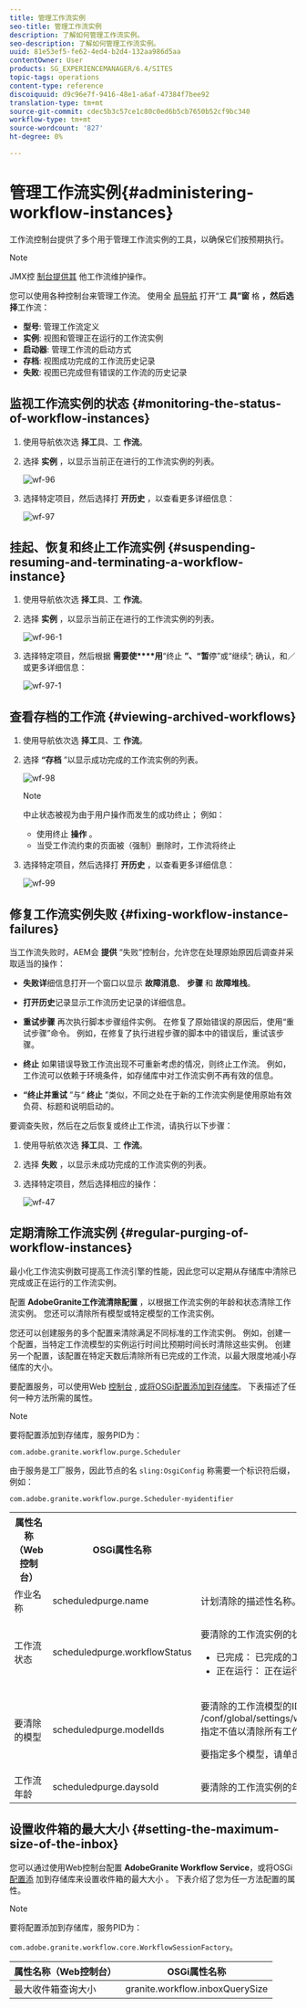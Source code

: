 ```yaml
---
title: 管理工作流实例
seo-title: 管理工作流实例
description: 了解如何管理工作流实例。
seo-description: 了解如何管理工作流实例。
uuid: 81e53ef5-fe62-4ed4-b2d4-132aa986d5aa
contentOwner: User
products: SG_EXPERIENCEMANAGER/6.4/SITES
topic-tags: operations
content-type: reference
discoiquuid: d9c96e7f-9416-48e1-a6af-47384f7bee92
translation-type: tm+mt
source-git-commit: cdec5b3c57ce1c80c0ed6b5cb7650b52cf9bc340
workflow-type: tm+mt
source-wordcount: '827'
ht-degree: 0%

---
```



# 管理工作流实例{#administering-workflow-instances}

工作流控制台提供了多个用于管理工作流实例的工具，以确保它们按预期执行。

>[!NOTE]
>
>JMX控 [制台提供其](/help/sites-administering/jmx-console.md#workflow-maintenance) 他工作流维护操作。

您可以使用各种控制台来管理工作流。 使用全 [局导航](/help/sites-authoring/basic-handling.md#global-navigation) 打开“工 **具”窗** 格 **，然后选择**&#x200B;工作流：

* **型号**: 管理工作流定义
* **实例**: 视图和管理正在运行的工作流实例
* **启动器**: 管理工作流的启动方式
* **存档**: 视图成功完成的工作流历史记录
* **失败**: 视图已完成但有错误的工作流的历史记录

## 监视工作流实例的状态 {#monitoring-the-status-of-workflow-instances}

1. 使用导航依次选 **择工**&#x200B;具、工 **作流**。
1. 选择 **实例** ，以显示当前正在进行的工作流实例的列表。

   ![wf-96](assets/wf-96.png)

1. 选择特定项目，然后选择打 **开历史** ，以查看更多详细信息：

   ![wf-97](assets/wf-97.png)

## 挂起、恢复和终止工作流实例 {#suspending-resuming-and-terminating-a-workflow-instance}

1. 使用导航依次选 **择工**&#x200B;具、工 **作流**。
1. 选择 **实例** ，以显示当前正在进行的工作流实例的列表。

   ![wf-96-1](assets/wf-96-1.png)

1. 选择特定项目，然后根据 **需要使****用**“终止 **”、“暂**&#x200B;停”或“继续”; 确认，和／或更多详细信息：

   ![wf-97-1](assets/wf-97-1.png)

## 查看存档的工作流 {#viewing-archived-workflows}

1. 使用导航依次选 **择工**&#x200B;具、工 **作流**。
1. 选择 **“存档** ”以显示成功完成的工作流实例的列表。

   ![wf-98](assets/wf-98.png)

   >[!NOTE]
   >
   >中止状态被视为由于用户操作而发生的成功终止； 例如：
   >
   >* 使用终止 **操作** 。
   >* 当受工作流约束的页面被（强制）删除时，工作流将终止


1. 选择特定项目，然后选择打 **开历史** ，以查看更多详细信息：

   ![wf-99](assets/wf-99.png)

## 修复工作流实例失败 {#fixing-workflow-instance-failures}

当工作流失败时，AEM会 **提供** “失败”控制台，允许您在处理原始原因后调查并采取适当的操作：

* **失败详**&#x200B;细信息打开一个窗口以显示 
**故障消息**、 **步骤** 和 **故障堆栈**。

* **打开历史**&#x200B;记录显示工作流历史记录的详细信息。

* **重试步骤** 再次执行脚本步骤组件实例。 在修复了原始错误的原因后，使用“重试步骤”命令。 例如，在修复了执行进程步骤的脚本中的错误后，重试该步骤。
* **终止** 如果错误导致工作流出现不可重新考虑的情况，则终止工作流。 例如，工作流可以依赖于环境条件，如存储库中对工作流实例不再有效的信息。
* **“终止并重试** ”与“ **终止** ”类似，不同之处在于新的工作流实例是使用原始有效负荷、标题和说明启动的。

要调查失败，然后在之后恢复或终止工作流，请执行以下步骤：

1. 使用导航依次选 **择工**&#x200B;具、工 **作流**。
1. 选择 **失败** ，以显示未成功完成的工作流实例的列表。
1. 选择特定项目，然后选择相应的操作：

   ![wf-47](assets/wf-47.png)

## 定期清除工作流实例 {#regular-purging-of-workflow-instances}

最小化工作流实例数可提高工作流引擎的性能，因此您可以定期从存储库中清除已完成或正在运行的工作流实例。

配置 **AdobeGranite工作流清除配置** ，以根据工作流实例的年龄和状态清除工作流实例。 您还可以清除所有模型或特定模型的工作流实例。

您还可以创建服务的多个配置来清除满足不同标准的工作流实例。 例如，创建一个配置，当特定工作流模型的实例运行时间比预期时间长时清除这些实例。 创建另一个配置，该配置在特定天数后清除所有已完成的工作流，以最大限度地减小存储库的大小。

要配置服务，可以使用Web [控制台](/help/sites-deploying/configuring-osgi.md#osgi-configuration-with-the-web-console) , [或将OSGi配置添加到存储库](/help/sites-deploying/configuring-osgi.md#osgi-configuration-in-the-repository)。 下表描述了任何一种方法所需的属性。

>[!NOTE]
>
>要将配置添加到存储库，服务PID为：
>
>`com.adobe.granite.workflow.purge.Scheduler`
>
>由于服务是工厂服务，因此节点的名 `sling:OsgiConfig` 称需要一个标识符后缀，例如：
>
>`com.adobe.granite.workflow.purge.Scheduler-myidentifier`

<table> 
 <tbody> 
  <tr> 
   <th>属性名称（Web控制台）</th> 
   <th>OSGi属性名称</th> 
   <th>描述</th> 
  </tr> 
  <tr> 
   <td>作业名称</td> 
   <td>scheduledpurge.name</td> 
   <td>计划清除的描述性名称。</td> 
  </tr> 
  <tr> 
   <td>工作流状态</td> 
   <td>scheduledpurge.workflowStatus</td> 
   <td><p>要清除的工作流实例的状态。 以下值有效：</p> 
    <ul> 
     <li>已完成： 已完成的工作流实例将被清除。</li> 
     <li>正在运行： 正在运行的工作流实例将被清除。</li> 
    </ul> </td> 
  </tr> 
  <tr> 
   <td>要清除的模型</td> 
   <td>scheduledpurge.modelIds</td> 
   <td><p>要清除的工作流模型的ID。 ID是模型节点的路径，例如：<br /> /conf/global/settings/workflow/models/dam/update_asset/jcr:content/model<br /> 指定不值以清除所有工作流模型的实例。</p> <p>要指定多个模型，请单击Web控制台中的+按钮。 </p> </td> 
  </tr> 
  <tr> 
   <td>工作流年龄</td> 
   <td>scheduledpurge.daysold</td> 
   <td>要清除的工作流实例的年龄（以天为单位）。</td> 
  </tr> 
 </tbody> 
</table>

## 设置收件箱的最大大小 {#setting-the-maximum-size-of-the-inbox}

您可以通过使用Web控制台配置 **AdobeGranite Workflow Service**，或将OSGi [配置添](/help/sites-deploying/configuring-osgi.md#osgi-configuration-with-the-web-console) 加到存储库来设置收件箱的最大大小 [](/help/sites-deploying/configuring-osgi.md#osgi-configuration-in-the-repository)。 下表介绍了您为任一方法配置的属性。

>[!NOTE]
>
>要将配置添加到存储库，服务PID为：
>
>`com.adobe.granite.workflow.core.WorkflowSessionFactory`。

| 属性名称（Web控制台） | OSGi属性名称 |
|---|---|
| 最大收件箱查询大小 | granite.workflow.inboxQuerySize |

